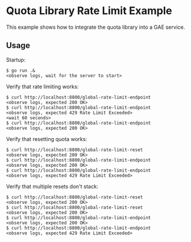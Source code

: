 # Quota Library Rate Limit Example

This example shows how to integrate the quota library into a GAE service.

## Usage

Startup:
```shell
$ go run .&
<observe logs, wait for the server to start>
```

Verify that rate limiting works:
```shell
$ curl http://localhost:8800/global-rate-limit-endpoint
<observe logs, expected 200 OK>
$ curl http://localhost:8800/global-rate-limit-endpoint
<observe logs, expected 429 Rate Limit Exceeded>
<wait 60 seconds>
$ curl http://localhost:8800/global-rate-limit-endpoint
<observe logs, expected 200 OK>
```

Verify that resetting quota works:
```shell
$ curl http://localhost:8800/global-rate-limit-reset
<observe logs, expected 200 OK>
$ curl http://localhost:8800/global-rate-limit-endpoint
<observe logs, expected 200 OK>
$ curl http://localhost:8800/global-rate-limit-endpoint
<observe logs, expected 429 Rate Limit Exceeded>
```

Verify that multiple resets don't stack:
```shell
$ curl http://localhost:8800/global-rate-limit-reset
<observe logs, expected 200 OK>
$ curl http://localhost:8800/global-rate-limit-reset
<observe logs, expected 200 OK>
$ curl http://localhost:8800/global-rate-limit-endpoint
<observe logs, expected 200 OK>
$ curl http://localhost:8800/global-rate-limit-endpoint
<observe logs, expected 429 Rate Limit Exceeded>
```
